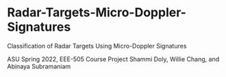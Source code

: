 # Radar-Targets-Micro-Doppler-Signatures
Classification of Radar Targets Using Micro-Doppler Signatures

ASU Spring 2022, EEE-505 Course Project
Shammi Doly, Willie Chang, and Abinaya Subramaniam
